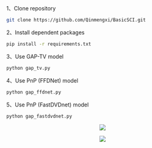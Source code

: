 1、Clone repository  
```bash  
git clone https://github.com/Qinmengxi/BasicSCI.git  
```  

2、Install dependent packages
```bash  
pip install -r requirements.txt  
```  

3、Use GAP-TV model
```bash  
python gap_tv.py 
```  

4、Use PnP (FFDNet) model
```bash  
python gap_ffdnet.py
```  

5、Use PnP (FastDVDnet) model
```bash  
python gap_fastdvdnet.py
```  


<p align="center">
<img src="https://github.com/liuyang12/PnP-SCI_python/blob/master/results/video/pnpsci_midscale_bosphorus.gif?raw=true">
</p>


<p align="center">
<img src="https://github.com/liuyang12/PnP-SCI_python/blob/master/results/video/pnpsci_midscale_shakendry.gif?raw=true">
</p>